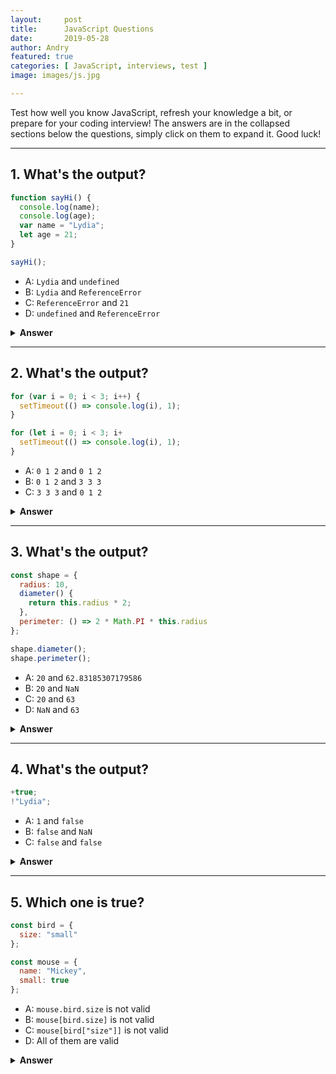 ```yaml
---
layout:     post
title:      JavaScript Questions
date:       2019-05-28
author: Andry
featured: true
categories: [ JavaScript, interviews, test ]
image: images/js.jpg

---
```


Test how well you know JavaScript, refresh your knowledge a bit, or prepare for your coding interview!
The answers are in the collapsed sections below the questions, simply click on them to expand it. Good luck!



---

## 1. What's the output?

```javascript
function sayHi() {
  console.log(name);
  console.log(age);
  var name = "Lydia";
  let age = 21;
}

sayHi();

```

- A: `Lydia` and `undefined`
- B: `Lydia` and `ReferenceError`
- C: `ReferenceError` and `21`
- D: `undefined` and `ReferenceError`

<details><summary><b>Answer</b></summary>


<strong>Answer: D</strong>

<p>Within the function, we first declare the <mark>name</mark> variable with the <mark>var</mark> keyword.</p>

<p>This means that the variable gets hoisted (memory space is set up during the creation phase) with the default value of <mark>undefined</mark> until we actually get to the line where we define the variable. We haven't defined the variable yet on the line where we try to log the  <mark>name</mark> variable, so it still holds the value of  <mark>undefined</mark>.</p>

<p>Variables with the <mark>let</mark> keyword (and <mark>const</mark>) are hoisted, but unlike <mark>var</mark>, don't get <i>initialized</i>. They are not accessible before the line we declare (initialize) them. This is called the "temporal dead zone". When we try to access the variables before they are declared, JavaScript throws a <mark>ReferenceError</mark>.
</p>
</details>

---

## 2. What's the output?

```javascript
for (var i = 0; i < 3; i++) {
  setTimeout(() => console.log(i), 1);
}

for (let i = 0; i < 3; i+
  setTimeout(() => console.log(i), 1);
}
```

- A: `0 1 2` and `0 1 2`
- B: `0 1 2` and `3 3 3`
- C: `3 3 3` and `0 1 2`

<details><summary><b>Answer</b></summary>

<strong>Answer: C</strong>

<p>Because of the event queue in JavaScript, the <mark>setTimeout</mark> callback function is called _after_ the loop has been executed. Since the variable <mark>i</mark> in the first loop was declared using the <mark>var</mark> keyword, this value was global. During the loop, we incremented the value of <mark>i</mark> by <mark>1</mark> each time, using the unary operator <mark>++</mark>. By the time the <mark>setTimeout</mark> callback function was invoked, <mark>i</mark> was equal to <mark></mark>` in the first example.</p>

<p>In the second loop, the variable <mark>i</mark> was declared using the <mark>let</mark> keyword: variables declared with the <mark>let</mark> (and <mark>const</mark>) keyword are block-scoped (a block is anything between <mark>{ }</mark>). During each iteration, <mark>i</mark> will have a new value, and each value is scoped inside the loop.</p>
</details>

---

## 3. What's the output?

```javascript
const shape = {
  radius: 10,
  diameter() {
    return this.radius * 2;
  },
  perimeter: () => 2 * Math.PI * this.radius
};

shape.diameter();
shape.perimeter();
```

- A: `20` and `62.83185307179586`
- B: `20` and `NaN`
- C: `20` and `63`
- D: `NaN` and `63`

<details><summary><b>Answer</b></summary>


<strong>Answer: B</strong>

<p>Note that the value of <mark>diameter</mark> is a regular function, whereas the value of <mark>perimeter</mark> is an arrow function.<br>

With arrow functions, the <mark>this</mark> keyword refers to its current surrounding scope, unlike regular functions! This means that when we call <mark>perimeter</mark>, it doesn't refer to the shape object, but to its surrounding scope (window for example).<br>

There is no value <mark>radius</mark> on that object, which returns <mark>undefined</mark>.

</p>
</details>

---

## 4. What's the output?

```javascript
+true;
!"Lydia";
```

- A: `1` and `false`
- B: `false` and `NaN`
- C: `false` and `false`

<details><summary><b>Answer</b></summary>

<strong>Answer: A</strong>

<p>
The unary plus tries to convert an operand to a number. <mark>true</mark> is <mark>1</mark>, and <mark>false</mark> is <mark>0</mark>.<br>

The string <mark>'Lydia'</mark> is a truthy value. What we're actually asking, is "is this truthy value falsy?". This returns <mark>false</mark>.

</p>
</details>

---

## 5. Which one is true?

```javascript
const bird = {
  size: "small"
};

const mouse = {
  name: "Mickey",
  small: true
};
```

- A: `mouse.bird.size` is not valid
- B: `mouse[bird.size]` is not valid
- C: `mouse[bird["size"]]` is not valid
- D: All of them are valid

<details><summary><b>Answer</b></summary>


<strong>Answer: A</strong>

<p>In JavaScript, all object keys are strings (unless it's a Symbol). Even though we might not _type_ them as strings, they are always converted into strings under the hood.<br>

JavaScript interprets (or unboxes) statements. When we use bracket notation, it sees the first opening bracket `[` and keeps going until it finds the closing bracket `]`. Only then, it will evaluate the statement.<br>

`mouse[bird.size]`: First it evaluates `bird.size`, which is <mark>"small"</mark>. <mark>mouse["small"]</mark> returns <mark>true</mark> <br>

However, with dot notation, this doesn't happen. <mark>`mouse`</mark> does not have a key called <mark>`bird`,</mark> which means that <mark>mouse.bird</mark> is <mark>`undefined`</mark>. Then, we ask for the `size` using dot notation: <mark>`mouse.bird.size`.</mark> Since <mark>mouse.bird</mark> is <mark>undefined</mark>, we're actually asking <mark>`undefined.size`</mark>. This isn't valid, and will throw an error similar to <mark> Cannot read </mark>property "size" of undefined.

</p>
</details>
<style>
mark {
background-color: #252525;
color: yellow;
padding-left: 5px;
padding-right: 5px;
padding-bottom: 5px;
box-shadow: 0 0 5px rgba(0,0,0,0.3);
border-radius: 5px;
}

:focus {
    outline: none!important;
}

</style>
